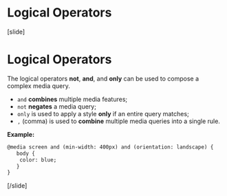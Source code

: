 # Logical Operators

[slide]
# Logical Operators

The logical operators **not**, **and**, and **only** can be used to compose a complex media query.

* `and` **combines** multiple media features;
* `not` **negates** a media query; 
* `only` is used to apply a style **only** if an entire query matches;
* `,` (comma) is used to **combine** multiple media queries into a single rule.

**Example:**
```html
@media screen and (min-width: 400px) and (orientation: landscape) {
   body {
	color: blue;
   }
}
```

[/slide]